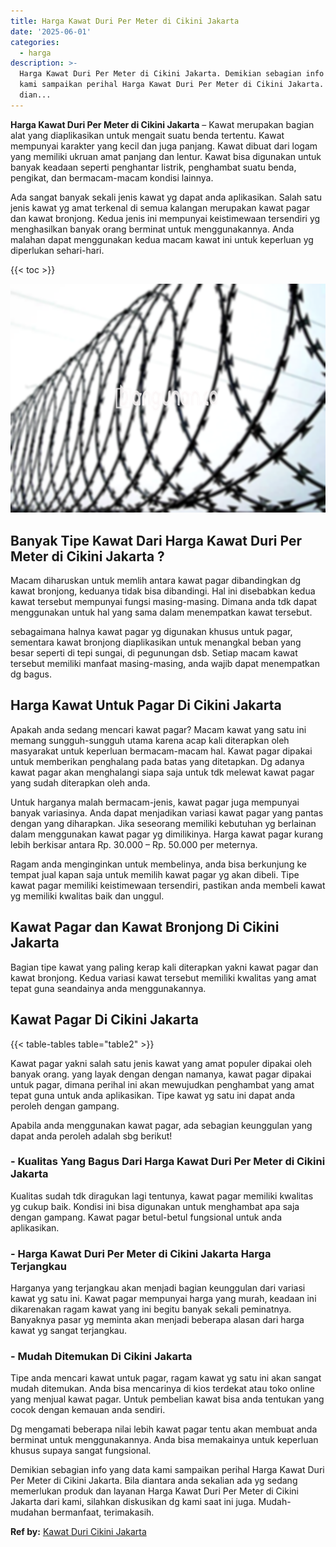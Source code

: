 ```yaml
---
title: Harga Kawat Duri Per Meter di Cikini Jakarta
date: '2025-06-01'
categories:
  - harga
description: >-
  Harga Kawat Duri Per Meter di Cikini Jakarta. Demikian sebagian info yang data
  kami sampaikan perihal Harga Kawat Duri Per Meter di Cikini Jakarta. Bila
  dian...
---
```


**Harga Kawat Duri Per Meter di Cikini Jakarta** – Kawat merupakan bagian alat yang diaplikasikan untuk mengait suatu benda tertentu. Kawat mempunyai karakter yang kecil dan juga panjang. Kawat dibuat dari logam yang memiliki ukruan amat panjang dan lentur. Kawat bisa digunakan untuk banyak keadaan seperti penghantar listrik, penghambat suatu benda, pengikat, dan bermacam-macam kondisi lainnya.

Ada sangat banyak sekali jenis kawat yg dapat anda aplikasikan. Salah satu jenis kawat yg amat terkenal di semua kalangan merupakan kawat pagar dan kawat bronjong. Kedua jenis ini mempunyai keistimewaan tersendiri yg menghasilkan banyak orang berminat untuk menggunakannya. Anda malahan dapat menggunakan kedua macam kawat ini untuk keperluan yg diperlukan sehari-hari.

{{< toc >}}

![Harga Kawat Duri Per Meter di Cikini Jakarta](/images/jual-kawat-murah44.png)

## Banyak Tipe Kawat Dari Harga Kawat Duri Per Meter di Cikini Jakarta ?

Macam diharuskan untuk memlih antara kawat pagar dibandingkan dg kawat bronjong, keduanya tidak bisa dibandingi. Hal ini disebabkan kedua kawat tersebut mempunyai fungsi masing-masing. Dimana anda tdk dapat menggunakan untuk hal yang sama dalam menempatkan kawat tersebut.

sebagaimana halnya kawat pagar yg digunakan khusus untuk pagar, sementara kawat bronjong diaplikasikan untuk menangkal beban yang besar seperti di tepi sungai, di pegunungan dsb. Setiap macam kawat tersebut memiliki manfaat masing-masing, anda wajib dapat menempatkan dg bagus.

## Harga Kawat Untuk Pagar Di Cikini Jakarta

Apakah anda sedang mencari kawat pagar? Macam kawat yang satu ini memang sungguh-sungguh utama karena acap kali diterapkan oleh masyarakat untuk keperluan bermacam-macam hal. Kawat pagar dipakai untuk memberikan penghalang pada batas yang ditetapkan. Dg adanya kawat pagar akan menghalangi siapa saja untuk tdk melewat kawat pagar yang sudah diterapkan oleh anda.

Untuk harganya malah bermacam-jenis, kawat pagar juga mempunyai banyak variasinya. Anda dapat menjadikan variasi kawat pagar yang pantas dengan yang diharapkan. Jika seseorang memiliki kebutuhan yg berlainan dalam menggunakan kawat pagar yg dimilikinya. Harga kawat pagar kurang lebih berkisar antara Rp. 30.000 – Rp. 50.000 per meternya.

Ragam anda menginginkan untuk membelinya, anda bisa berkunjung ke tempat jual kapan saja untuk memilih kawat pagar yg akan dibeli. Tipe kawat pagar memiliki keistimewaan tersendiri, pastikan anda membeli kawat yg memiliki kwalitas baik dan unggul.

## Kawat Pagar dan Kawat Bronjong Di Cikini Jakarta

Bagian tipe kawat yang paling kerap kali diterapkan yakni kawat pagar dan kawat bronjong. Kedua variasi kawat tersebut memiliki kwalitas yang amat tepat guna seandainya anda menggunakannya.

## Kawat Pagar Di Cikini Jakarta

{{< table-tables table="table2" >}}

Kawat pagar yakni salah satu jenis kawat yang amat populer dipakai oleh banyak orang. yang layak dengan dengan namanya, kawat pagar dipakai untuk pagar, dimana perihal ini akan mewujudkan penghambat yang amat tepat guna untuk anda aplikasikan. Tipe kawat yg satu ini dapat anda peroleh dengan gampang.

Apabila anda menggunakan kawat pagar, ada sebagian keunggulan yang dapat anda peroleh adalah sbg berikut!

### \- Kualitas Yang Bagus Dari Harga Kawat Duri Per Meter di Cikini Jakarta

Kualitas sudah tdk diragukan lagi tentunya, kawat pagar memiliki kwalitas yg cukup baik. Kondisi ini bisa digunakan untuk menghambat apa saja dengan gampang. Kawat pagar betul-betul fungsional untuk anda aplikasikan.

### \- Harga Kawat Duri Per Meter di Cikini Jakarta Harga Terjangkau

Harganya yang terjangkau akan menjadi bagian keunggulan dari variasi kawat yg satu ini. Kawat pagar mempunyai harga yang murah, keadaan ini dikarenakan ragam kawat yang ini begitu banyak sekali peminatnya. Banyaknya pasar yg meminta akan menjadi beberapa alasan dari harga kawat yg sangat terjangkau.

### \- Mudah Ditemukan Di Cikini Jakarta

Tipe anda mencari kawat untuk pagar, ragam kawat yg satu ini akan sangat mudah ditemukan. Anda bisa mencarinya di kios terdekat atau toko online yang menjual kawat pagar. Untuk pembelian kawat bisa anda tentukan yang cocok dengan kemauan anda sendiri.

Dg mengamati beberapa nilai lebih kawat pagar tentu akan membuat anda berminat untuk menggunakannya. Anda bisa memakainya untuk keperluan khusus supaya sangat fungsional.

Demikian sebagian info yang data kami sampaikan perihal Harga Kawat Duri Per Meter di Cikini Jakarta. Bila diantara anda sekalian ada yg sedang memerlukan produk dan layanan Harga Kawat Duri Per Meter di Cikini Jakarta dari kami, silahkan diskusikan dg kami saat ini juga. Mudah-mudahan bermanfaat, terimakasih.

**Ref by:** [Kawat Duri Cikini Jakarta](https://id.wikipedia.org/wiki/Kawat)
